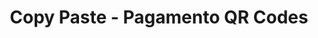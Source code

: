 ---
title: Copy Paste - Pagamento QR Codes
api:
  file: readme-hml-baas.json
  operationId: post_v1-pix-copy-paste
hidden: false
---